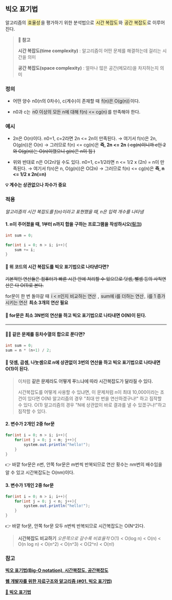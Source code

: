 ## 빅오 표기법
알고리즘의 <span style='padding: 2px; background-color: #fff5b1; border-radius: 4px'>효율성</span>을 평가하기 위한 분석법으로 <span style='padding: 2px; background-color: #fff5b1; border-radius: 4px'>시간 복잡도</span>와 <span style='padding: 2px; background-color: #fff5b1; border-radius: 4px'>공간 복잡도</span>로 이루어진다.

> **📌 참고**
>
>**시간 복잡도(time complexity)** : 알고리즘이 어떤 문제를 해결하는데 걸리는 시간을 의미
>
>**공간 복잡도(space complexity)** : 얼마나 많은 공간(메모리)을 차지하는지 의미

### 정의
- 어떤 양수 n0(n의 0차수), c(계수)이 존재할 때 <span style='padding: 2px; background-color: #e2e2e2; border-radius: 4px'>f(n)은 O(g(n))</span>이다. 

- n0과 c는 <span style='padding: 2px; background-color: #e2e2e2; border-radius: 4px'>n0 이상의 모든 n에 대해 f(n) <= cg(n)</span>를 만족해야 한다.
  
### 예시
- 2n은 O(n)이다. n0=1, c=2라면 2n <= 2n이 만족된다. 
→ 여기서 f(n)은 2n, O(g(n))은 O(n)
→ 그러므로 f(n) <= cg(n)은 **즉, 2n <= 2n**
~~( cg(n)이니까 c인 2와 O(g(n))는 O(n)이랬으니 g(n)은 n이 됨 )~~     
                                    
- 위와 반대로 n은 O(2n)일 수도 있다. n0=1, c=1/2라면 n <= 1/2 x (2n) = n이 만족된다.
→ 여기서 f(n)은 n, O(g(n))은 O(2n)
→ 그러므로 f(n) <= cg(n)은 **즉, n <= 1/2 x 2n(=n)**

**💡 계수는 상관없으나 차수가 중요**

### 적용
_알고리즘의 시간 복잡도를 f(n)이라고 표현했을 때, n은 입력 개수를 나타냄_

#### 1. n이 주어졌을 때, 1부터 n까지 합을 구하는 프로그램을 작성하시오([링크](https://www.acmicpc.net/problem/8393))
```java
int sum = 0;
  
for(int i = 0; n > i; i++){
    sum += i;  
}
```
#### 🤔 위 코드의 시간 복잡도를 빅오 표기법으로 나타낸다면?
~~기본적인 연산들은 컴퓨터가 빠른 시간 안에 처리할 수 있으므로 덧셈, 뺄셈 등의 사칙연산은 다 O(1)로 본다.~~
  
for문이 한 번 돌아갈 때  <span style='padding: 2px; background-color: #e2e2e2; border-radius: 4px'>i < n인지 비교하는 연산</span> ,  <span style='padding: 2px; background-color: #e2e2e2; border-radius: 4px'>sum에 i를 더하는 연산</span>,  <span style='padding: 2px; background-color: #e2e2e2; border-radius: 4px'>i를 1 증가시키는 연산</span> **최소 3개의 연산 필요**
  
#### 📌 for문은 최소 3N번의 연산을 하고 빅오 표기법으로 나타내면 O(N)이 된다.
---  
#### 🙋‍♀️ 같은 문제를 등차수열의 합으로 푼다면?
```java
int sum = 0;
sum = n * (n+1) / 2;
```
#### 📌 덧셈, 곱셈, 나눗셈으로 n에 상관없이 3번의 연산을 하고 빅오 표기법으로 나타내면 O(1)이 된다.

>이처럼 **같은 문제라도 어떻게 푸느냐에 따라 시간복잡도가 달라질 수 있다.**
>
>시간복잡도를 어떻게 사용할 수 있냐면, 이 문제처럼 n이 최대 10,000이라는 조건이 있다면 O(N) 알고리즘의 경우 "최대 만 번을 연산하겠구나!" 하고 짐작할 수 있다. O(1) 알고리즘의 경우 "N에 상관없이 바로 결과를 낼 수 있겠구나!"하고 짐작할 수 있다.

#### 2. 변수가 2개인 2중 for문
```java
for(int i = 0; n > i; i++){
    for(int j = 0; j < m; j++){
     	system.out.println("hello!");                  
    }
}
```
👉 바깥 for문은 n번, 안쪽 for문은 m번씩 반복되므로 연산 횟수는 nm번의 배수임을 알 수 있고 시간복잡도는 O(nm)이다.
                         
#### 3. 변수가 1개인 2중 for문
```java
for(int i = 0; n > i; i++){
    for(int j = 0; j < n; j++){
     	system.out.println("hello!");                  
    }
}
```
👉 바깥 for문, 안쪽 for문 모두 n번씩 반복되므로 시간복잡도는 O(N^2)다.
                         
> **시간복잡도 비교하기** _오른쪽으로 갈수록 비효율적_
O(1) < O(log n) < O(n) < O(n log n) < O(n^2) < O(n^3) < O(2^n) < O(n!)
                                            
### 참고

**[빅오 표기법(Big-O notation), 시간복잡도, 공간복잡도](https://blog.naver.com/PostView.naver?blogId=kks227&logNo=220769859177&categoryNo=299&parentCategoryNo=0&viewDate=&currentPage=13&postListTopCurrentPage=&from=postList&userTopListOpen=true&userTopListCount=5&userTopListManageOpen=false&userTopListCurrentPage=13)**

**[웹 개발자를 위한 자료구조와 알고리즘 (#01. 빅오 표기법)](https://callmedevmomo.medium.com/%EC%9B%B9-%EA%B0%9C%EB%B0%9C%EC%9E%90%EB%A5%BC-%EC%9C%84%ED%95%9C-%EC%9E%90%EB%A3%8C%EA%B5%AC%EC%A1%B0%EC%99%80-%EC%95%8C%EA%B3%A0%EB%A6%AC%EC%A6%98-01-%EB%B9%85%EC%98%A4-%ED%91%9C%EA%B8%B0%EB%B2%95-ff369f0efc1d)**

**[🧭 빅오 표기법](https://velog.io/@may_soouu/%EB%B9%85%EC%98%A4-%ED%91%9C%EA%B8%B0%EB%B2%95)**
